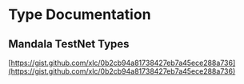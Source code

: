 # Type Documentation

## Mandala TestNet Types

[https://gist.github.com/xlc/0b2cb94a81738427eb7a45ece288a736](https://gist.github.com/xlc/0b2cb94a81738427eb7a45ece288a736)

